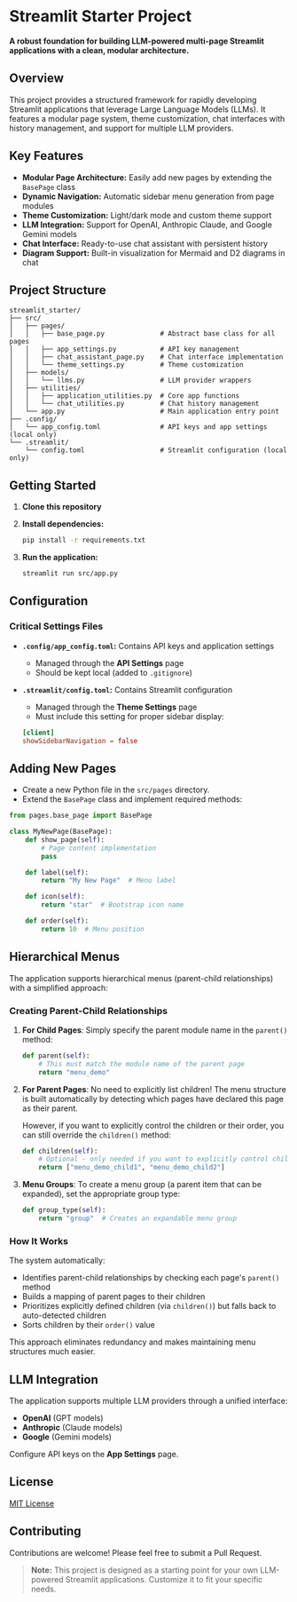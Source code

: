 # Streamlit Starter Project

**A robust foundation for building LLM-powered multi-page Streamlit applications with a clean, modular architecture.**

## Overview

This project provides a structured framework for rapidly developing Streamlit applications that leverage Large Language Models (LLMs). It features a modular page system, theme customization, chat interfaces with history management, and support for multiple LLM providers.

## Key Features

- **Modular Page Architecture:** Easily add new pages by extending the `BasePage` class
- **Dynamic Navigation:** Automatic sidebar menu generation from page modules
- **Theme Customization:** Light/dark mode and custom theme support
- **LLM Integration:** Support for OpenAI, Anthropic Claude, and Google Gemini models
- **Chat Interface:** Ready-to-use chat assistant with persistent history
- **Diagram Support:** Built-in visualization for Mermaid and D2 diagrams in chat

## Project Structure

```
streamlit_starter/
├── src/
│   ├── pages/
│   │   ├── base_page.py              # Abstract base class for all pages
│   │   ├── app_settings.py           # API key management
│   │   ├── chat_assistant_page.py    # Chat interface implementation
│   │   └── theme_settings.py         # Theme customization
│   ├── models/
│   │   └── llms.py                   # LLM provider wrappers
│   ├── utilities/
│   │   ├── application_utilities.py  # Core app functions
│   │   └── chat_utilities.py         # Chat history management
│   └── app.py                        # Main application entry point
├── .config/
│   └── app_config.toml               # API keys and app settings (local only)
└── .streamlit/
    └── config.toml                   # Streamlit configuration (local only)
```

## Getting Started

1. **Clone this repository**

2. **Install dependencies:**
   ```bash
   pip install -r requirements.txt
   ```

3. **Run the application:**
   ```bash
   streamlit run src/app.py
   ```

## Configuration

### Critical Settings Files

- **`.config/app_config.toml`:** Contains API keys and application settings
  - Managed through the **API Settings** page
  - Should be kept local (added to `.gitignore`)

- **`.streamlit/config.toml`:** Contains Streamlit configuration
  - Managed through the **Theme Settings** page
  - Must include this setting for proper sidebar display:

  ```toml
  [client]
  showSidebarNavigation = false
  ```

## Adding New Pages

- Create a new Python file in the `src/pages` directory.
- Extend the `BasePage` class and implement required methods:

```python
from pages.base_page import BasePage

class MyNewPage(BasePage):
    def show_page(self):
        # Page content implementation
        pass

    def label(self):
        return "My New Page"  # Menu label

    def icon(self):
        return "star"  # Bootstrap icon name

    def order(self):
        return 10  # Menu position
```

## Hierarchical Menus

The application supports hierarchical menus (parent-child relationships) with a simplified approach:

### Creating Parent-Child Relationships

1. **For Child Pages**: Simply specify the parent module name in the `parent()` method:

   ```python
   def parent(self):
       # This must match the module name of the parent page
       return "menu_demo"
   ```

2. **For Parent Pages**: No need to explicitly list children! The menu structure is built automatically by detecting which pages have declared this page as their parent.

   However, if you want to explicitly control the children or their order, you can still override the `children()` method:

   ```python
   def children(self):
       # Optional - only needed if you want to explicitly control children
       return ["menu_demo_child1", "menu_demo_child2"]
   ```

3. **Menu Groups**: To create a menu group (a parent item that can be expanded), set the appropriate group type:

   ```python
   def group_type(self):
       return "group"  # Creates an expandable menu group
   ```

### How It Works

The system automatically:

- Identifies parent-child relationships by checking each page's `parent()` method
- Builds a mapping of parent pages to their children
- Prioritizes explicitly defined children (via `children()`) but falls back to auto-detected children
- Sorts children by their `order()` value

This approach eliminates redundancy and makes maintaining menu structures much easier.

## LLM Integration

The application supports multiple LLM providers through a unified interface:

- **OpenAI** (GPT models)
- **Anthropic** (Claude models)
- **Google** (Gemini models)

Configure API keys on the **App Settings** page.

## License

[MIT License](LICENSE)

## Contributing

Contributions are welcome! Please feel free to submit a Pull Request.

> **Note:** This project is designed as a starting point for your own LLM-powered Streamlit applications. Customize it to fit your specific needs.

